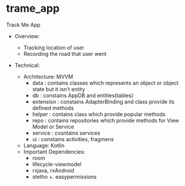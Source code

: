# trame_app
Track Me App

* Overview:
  - Tracking location of user
  - Recording the road that user went
  
* Technical:
  - Architecture: MVVM
      + data        : contains classes which represents an object or object state but it isn't entity
      + db          : constains AppDB and entities(tables)
      + extension   : constains AdapterBinding and class provide its defined methods
      + helper      : contains class which provide popular methods
      + repo        : contains repositories which provide methods for View Model or Service
      + service     : cosntains services
      + ui          : constains activities, fragmens
  - Language: Kotlin 
  - Important Dependencies: 
      + room
      + lifecycle-viewmodel
      + rxjava, rxAndroid
      + stetho
      +. easypermissions
      
 
